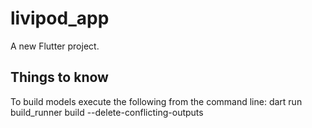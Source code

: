 # livipod_app

A new Flutter project.

## Things to know
To build models execute the following from the command line:
dart run build_runner build --delete-conflicting-outputs


